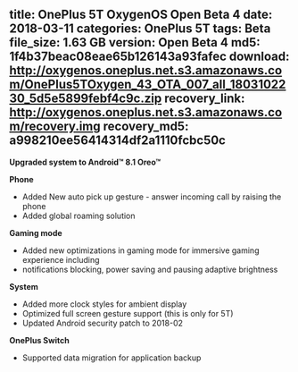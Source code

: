 title: OnePlus 5T OxygenOS Open Beta 4
date: 2018-03-11
categories: OnePlus 5T
tags: Beta
file_size: 1.63 GB
version: Open Beta 4
md5: 1f4b37beac08eae65b126143a93fafec
download: http://oxygenos.oneplus.net.s3.amazonaws.com/OnePlus5TOxygen_43_OTA_007_all_1803102230_5d5e5899febf4c9c.zip
recovery_link: http://oxygenos.oneplus.net.s3.amazonaws.com/recovery.img
recovery_md5: a998210ee56414314df2a1110fcbc50c
---
**Upgraded system to Android™ 8.1 Oreo™**

**Phone**

* Added New auto pick up gesture - answer incoming call by raising the phone
* Added global roaming solution

**Gaming mode**

* Added new optimizations in gaming mode for immersive gaming experience including
* notifications blocking, power saving and pausing adaptive brightness

**System**
* Added more clock styles for ambient display
* Optimized full screen gesture support (this is only for 5T)
* Updated Android security patch to 2018-02

**OnePlus Switch**
* Supported data migration for application backup
